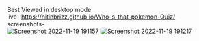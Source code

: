 Best Viewed in desktop mode  
live-
https://nitinbrizz.github.io/Who-s-that-pokemon-Quiz/  
screenshots-  
![Screenshot 2022-11-19 191157](https://user-images.githubusercontent.com/75780286/202853602-43327a7e-9a24-4f19-bfc3-c56d72ac4fc8.png)
![Screenshot 2022-11-19 191217](https://user-images.githubusercontent.com/75780286/202853606-48fe5f4a-cfa2-4367-943a-99e21dac0322.png)

